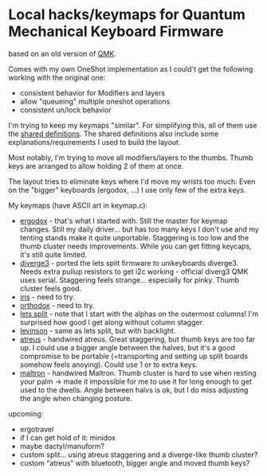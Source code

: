 # Local hacks/keymaps for Quantum Mechanical Keyboard Firmware

based on an old version of [QMK](https://github.com/qmk/qmk_firmware).

Comes with my own OneShot implementation as I could't get the following
working with the original one:

* consistent behavior for Modifiers and layers
* allow "queueing" multiple oneshot operations
* consistent un/lock behavior

I'm trying to keep my keymaps "similar". For simplifying this, all of
them use the [shared definitions](/mykeys.h). The shared definitions
also include some explanations/requirements I used to build the layout.

Most notably, I'm trying to move all modifiers/layers to the thumbs.
Thumb keys are arranged to allow holding 2 of them at once.

The layout tries to eliminate keys where I'd move my wrists too much:
Even on the "bigger" keyboards (ergodox, ...) I use only few of the
extra keys.

My keymaps (have ASCII art in keymap.c):
* [ergodox](/keyboards/ergodox/keymaps/rclasen/) - that's what I started
  with. Still the master for keymap changes. Still my daily driver... but
  has too many keys I don't use and my tenting stands make it quite
  unportable. Staggering is too low and the thumb cluster needs
  improvements. While you can get fitting keycaps, it's still quite
  limited.
* [diverge3](/keyboards/mydiverge/keymaps/default/) - ported the lets
  split firmware to unikeyboards diverge3. Needs extra pullup resistors to
  get i2c working - official diverg3 QMK uses serial. Staggering feels
  strange... especially for pinky. Thumb cluster feels good.
* [iris](/keyboards/iris/keymaps/default/) - need to try.
* [orthodox](/keyboards/orthodox/keymaps/default/) - need to try.
* [lets split](/keyboards/lets_split/keymaps/rclasen/) - note that I start
  with the alphas on the outermost columns! I'm surprised how good I get
  along without column stagger.
* [levinson](/keyboards/levinson/keymaps/rclasen/) - same as lets split,
  but with backlight.
* [atreus](/keyboards/myatreus/keymaps/default/) - handwired atreus. Great
  staggering, but thumb keys are too far up. I could use a bigger angle
  between the halves, but it's a good compromise to be portable
  (=transporting and setting up split boards somehow feels anoying). Could
  use 1 or to extra keys.
* [maltron](/keyboards/myatreus/keymaps/default/) - handwired Maltron.
  Thumb cluster is hard to use when resting your palm -> made it
  impossible for me to use it for long enough to get used to the dwells.
  Angle between halvs is ok, but I do miss adjusting the angle when
  changing posture.

upcoming:
* ergotravel
* if I can get hold of it: minidox
* maybe dactyl/manuform?
* custom split... using atreus staggering and a diverge-like thumb cluster?
* custom "atreus" with bluetooth, bigger angle and moved thumb keys?
